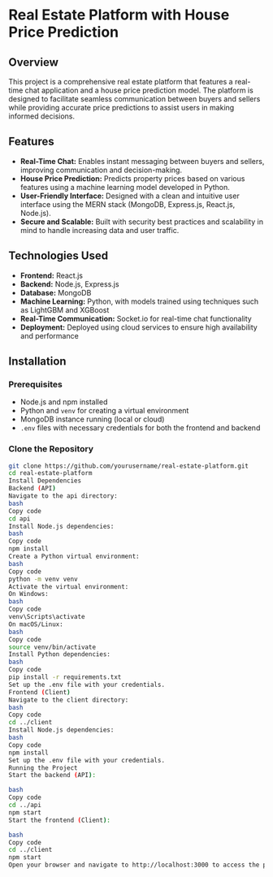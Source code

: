 # Real Estate Platform with House Price Prediction

## Overview

This project is a comprehensive real estate platform that features a real-time chat application and a house price prediction model. The platform is designed to facilitate seamless communication between buyers and sellers while providing accurate price predictions to assist users in making informed decisions.

## Features

- **Real-Time Chat:** Enables instant messaging between buyers and sellers, improving communication and decision-making.
- **House Price Prediction:** Predicts property prices based on various features using a machine learning model developed in Python.
- **User-Friendly Interface:** Designed with a clean and intuitive user interface using the MERN stack (MongoDB, Express.js, React.js, Node.js).
- **Secure and Scalable:** Built with security best practices and scalability in mind to handle increasing data and user traffic.

## Technologies Used

- **Frontend:** React.js
- **Backend:** Node.js, Express.js
- **Database:** MongoDB
- **Machine Learning:** Python, with models trained using techniques such as LightGBM and XGBoost
- **Real-Time Communication:** Socket.io for real-time chat functionality
- **Deployment:** Deployed using cloud services to ensure high availability and performance

## Installation

### Prerequisites

- Node.js and npm installed
- Python and `venv` for creating a virtual environment
- MongoDB instance running (local or cloud)
- `.env` files with necessary credentials for both the frontend and backend

### Clone the Repository

```bash
git clone https://github.com/yourusername/real-estate-platform.git
cd real-estate-platform
Install Dependencies
Backend (API)
Navigate to the api directory:
bash
Copy code
cd api
Install Node.js dependencies:
bash
Copy code
npm install
Create a Python virtual environment:
bash
Copy code
python -m venv venv
Activate the virtual environment:
On Windows:
bash
Copy code
venv\Scripts\activate
On macOS/Linux:
bash
Copy code
source venv/bin/activate
Install Python dependencies:
bash
Copy code
pip install -r requirements.txt
Set up the .env file with your credentials.
Frontend (Client)
Navigate to the client directory:
bash
Copy code
cd ../client
Install Node.js dependencies:
bash
Copy code
npm install
Set up the .env file with your credentials.
Running the Project
Start the backend (API):

bash
Copy code
cd ../api
npm start
Start the frontend (Client):

bash
Copy code
cd ../client
npm start
Open your browser and navigate to http://localhost:3000 to access the platform.
